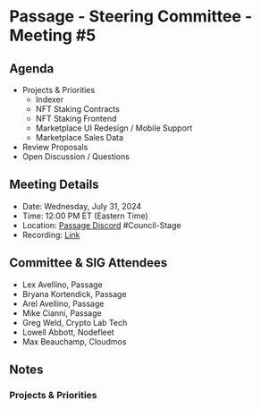 # Passage - Steering Committee - Meeting #5

## Agenda
- Projects & Priorities
  - Indexer
  - NFT Staking Contracts
  - NFT Staking Frontend
  - Marketplace UI Redesign / Mobile Support
  - Marketplace Sales Data
- Review Proposals
- Open Discussion / Questions

## Meeting Details
- Date: Wednesday, July 31, 2024
- Time: 12:00 PM ET (Eastern Time)
- Location: [Passage Discord](https://discord.gg/passage) #Council-Stage
- Recording: [Link](https://youtu.be/5RWyHYz94to?si=4sGkcas8Xq5BZ2mk)

## Committee & SIG Attendees
- Lex Avellino, Passage
- Bryana Kortendick, Passage
- Arel Avellino, Passage
- Mike Cianni, Passage
- Greg Weld, Crypto Lab Tech
- Lowell Abbott, Nodefleet
- Max Beauchamp, Cloudmos

##  Notes
### Projects & Priorities
